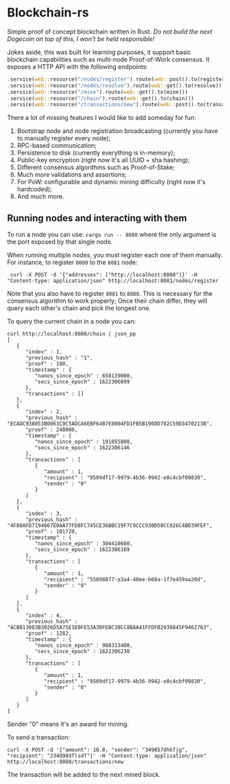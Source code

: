 # Blockchain-rs

Simple proof of concept blockchain written in Rust. _Do not build the next Dogecoin on top of this, I won't be held responsible!_

Jokes aside, this was built for learning purposes, it support basic blockchain capabilities such as multi-node Proof-of-Work consensus. It exposes a HTTP API with the following endpoints:

```rust
.service(web::resource("/nodes/register").route(web::post().to(register)))
.service(web::resource("/nodes/resolve").route(web::get().to(resolve)))
.service(web::resource("/mine").route(web::get().to(mine)))
.service(web::resource("/chain").route(web::get().to(chain)))
.service(web::resource("/transactions/new").route(web::post().to(transaction)))
```

There a lot of missing features I would like to add someday for fun:
1. Bootstrap node and node registration broadcasting (currently you have to manually register every node);
2. RPC-based communication;
3. Persistence to disk (currently everything is in-memory);
4. Public-key encryption (right now it's all UUID + sha hashing);
5. Different consensus algorithms such as Proof-of-Stake;
6. Much more validations and assertions;
7. For PoW: configurable and dynamic mining difficulty (right now it's hardcoded);
8. And much more.

## Running nodes and interacting with them

To run a node you can use: `cargo run -- 8080` where the only argument is the port exposed by that single node.

When running multiple nodes, you must register each one of them manually. For instance, to register `8080` to the `8081` node:
```
 curl -X POST -d '{"addresses": ["http://localhost:8080"]}' -H "Content-type: application/json" http://localhost:8081/nodes/register
```

Note that you also have to register `8081` to `8080`. This is necessary for the consensus algorithm to work properly; Once their chain differ, they will query each other's chain and pick the longest one.

To query the current chain in a node you can: 

```
curl http://localhost:8080/chain | json_pp
[
   {
      "index" : 1,
      "previous_hash" : "1",
      "proof" : 100,
      "timestamp" : {
         "nanos_since_epoch" : 658139000,
         "secs_since_epoch" : 1622306099
      },
      "transactions" : []
   },
   {
      "index" : 2,
      "previous_hash" : "ECADC938053B0063C9C5ADCA6EBF64B7E8004FD1FB5B196DD782C59D3470213B",
      "proof" : 248000,
      "timestamp" : {
         "nanos_since_epoch" : 191055800,
         "secs_since_epoch" : 1622306146
      },
      "transactions" : [
         {
            "amount" : 1,
            "recipient" : "9509df17-9979-4b36-9942-e8c4cbf09830",
            "sender" : "0"
         }
      ]
   },
   {
      "index" : 3,
      "previous_hash" : "4F80AFD7194667E0AA77FD8FC745CE36BBC19F7C9CCC930D50CC826C4BD39FEF",
      "proof" : 101720,
      "timestamp" : {
         "nanos_since_epoch" : 304410600,
         "secs_since_epoch" : 1622306169
      },
      "transactions" : [
         {
            "amount" : 1,
            "recipient" : "55098877-a3a4-40ee-b68a-1f7e459aa20d",
            "sender" : "0"
         }
      ]
   },
   {
      "index" : 4,
      "previous_hash" : "ACB813083B3026D5A75E1E0FE53A30FEBC3BCC8BAA41FFDFB2938845F9462763",
      "proof" : 1282,
      "timestamp" : {
         "nanos_since_epoch" : 988313400,
         "secs_since_epoch" : 1622306230
      },
      "transactions" : [
         {
            "amount" : 1,
            "recipient" : "9509df17-9979-4b36-9942-e8c4cbf09830",
            "sender" : "0"
         }
      ]
   }
]
```

Sender "0" means it's an award for mining.

To send a transaction: 
```
curl -X POST -d '{"amount": 10.0, "sender": "349857dhkfjg", "recipient": "234098dflsdf"}' -H "Content-type: application/json" http://localhost:8080/transactions/new
```

The transaction will be added to the next mined block.